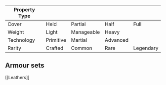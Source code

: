 
| Property Type |           |            |          |           |
| ------------- | --------- | ---------- | -------- | --------- |
| Cover         | Held      | Partial    | Half     | Full      |
| Weight        | Light     | Manageable | Heavy    |           |
| Technology    | Primitive | Martial    | Advanced |           |
| Rarity        | Crafted   | Common     | Rare     | Legendary |

## Armour sets
[[Leathers]]
